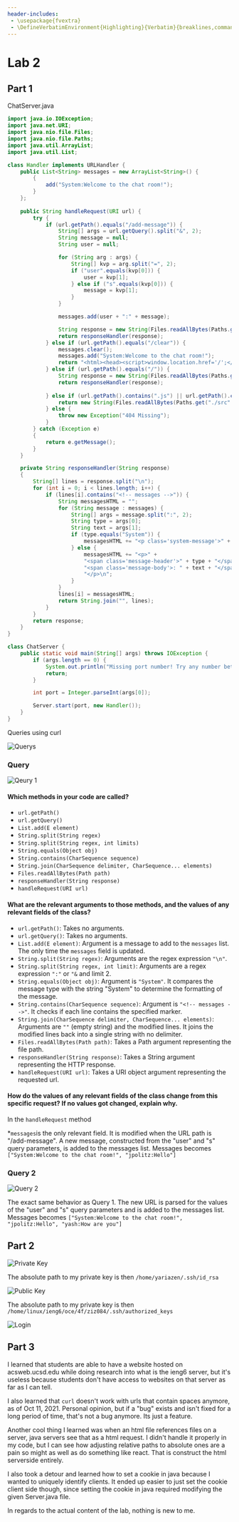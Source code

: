 ```yaml
---
header-includes:
 - \usepackage{fvextra}
 - \DefineVerbatimEnvironment{Highlighting}{Verbatim}{breaklines,commandchars=\\\{\}}
---
```

# Lab 2
## Part 1
ChatServer.java
```java
import java.io.IOException;
import java.net.URI;
import java.nio.file.Files;
import java.nio.file.Paths;
import java.util.ArrayList;
import java.util.List;

class Handler implements URLHandler {
    public List<String> messages = new ArrayList<String>() {
        {
            add("System:Welcome to the chat room!");
        }
    };
    
    public String handleRequest(URI url) {
        try {
            if (url.getPath().equals("/add-message")) {
                String[] args = url.getQuery().split("&", 2);
                String message = null;
                String user = null;

                for (String arg : args) {
                    String[] kvp = arg.split("=", 2);
                    if ("user".equals(kvp[0])) {
                        user = kvp[1];
                    } else if ("s".equals(kvp[0])) {
                        message = kvp[1];
                    }
                }

                messages.add(user + ":" + message);

                String response = new String(Files.readAllBytes(Paths.get("./src/index.html")));
                return responseHandler(response);
            } else if (url.getPath().equals("/clear")) {
                messages.clear();
                messages.add("System:Welcome to the chat room!");
                return "<html><head><script>window.location.href='/';</script></head></html>";
            } else if (url.getPath().equals("/")) {
                String response = new String(Files.readAllBytes(Paths.get("./src/index.html")));
                return responseHandler(response);
              
            } else if (url.getPath().contains(".js") || url.getPath().contains(".css")) {
                return new String(Files.readAllBytes(Paths.get("./src" + url.getPath())));  
            } else {
                throw new Exception("404 Missing");
            }   
        } catch (Exception e)
        {
            return e.getMessage();
        }
    }

    private String responseHandler(String response)
    {
        String[] lines = response.split("\n");
        for (int i = 0; i < lines.length; i++) {
            if (lines[i].contains("<!-- messages -->")) {
                String messagesHTML = "";
                for (String message : messages) {
                    String[] args = message.split(":", 2);
                    String type = args[0];
                    String text = args[1];
                    if (type.equals("System")) {
                        messagesHTML += "<p class='system-message'>" + text + "</p>\n";
                    } else {
                        messagesHTML += "<p>" + 
                        "<span class='message-header'>" + type + "</span>" +
                        "<span class='message-body'>: " + text + "</span>" + 
                        "</p>\n";
                    }
                }
                lines[i] = messagesHTML;
                return String.join("", lines);
            }
        }
        return response;
    }
}

class ChatServer {
    public static void main(String[] args) throws IOException {
        if (args.length == 0) {
            System.out.println("Missing port number! Try any number between 1024 to 49151");
            return;
        }

        int port = Integer.parseInt(args[0]);

        Server.start(port, new Handler());
    }
}
```

Queries using curl

![Querys](./images/Screenshot%202024-01-29%209.44.36%20AM.png)

### Query 

![Qeury 1](./images/Screenshot%202024-01-29%203.30.16%20PM.png)

#### Which methods in your code are called?
* `url.getPath()`
* `url.getQuery()`
* `List.add(E element)`
* `String.split(String regex)`
* `String.split(String regex, int limits)`
* `String.equals(Object obj)`
* `String.contains(CharSequence sequence)`
* `String.join(CharSequence delimiter, CharSequence... elements)`
* `Files.readAllBytes(Path path)`
* `responseHandler(String response)`
* `handleRequest(URI url)`

#### What are the relevant arguments to those methods, and the values of any relevant fields of the class?
* `url.getPath()`: Takes no arguments.
* `url.getQuery()`: Takes no arguments.
* `List.add(E element)`: Argument is a message to add to the `messages` list. The only time the `messages` field is updated.
* `String.split(String regex)`: Arguments are the regex expression `"\n"`.
* `String.split(String regex, int limit)`: Arguments are a regex expression `":"` or `"&` and limit 2.
* `String.equals(Object obj)`: Argument is `"System"`. It compares the message type with the string "System" to determine the formatting of the message.
* `String.contains(CharSequence sequence)`: Argument is `"<!-- messages -->"`. It checks if each line contains the specified marker.
* `String.join(CharSequence delimiter, CharSequence... elements)`: Arguments are `""` (empty string) and the modified lines. It joins the modified lines back into a single string with no delimiter.
* `Files.readAllBytes(Path path)`: Takes a Path argument representing the file path.
* `responseHandler(String response)`: Takes a String argument representing the HTTP response.
* `handleRequest(URI url)`: Takes a URI object argument representing the requested url.

#### How do the values of any relevant fields of the class change from this specific request? If no values got changed, explain why.
In the `handleRequest` method

*`messages`is the only relevant field. It is modified when the URL path is "/add-message". A new message, constructed from the "user" and "s" query parameters, is added to the messages list. Messages becomes `["System:Welcome to the chat room!", "jpolitz:Hello"]`

### Query 2

![Query 2](./images/Screenshot%202024-01-29%203.30.34%20PM.png)

The exact same behavior as Query 1. The new URL is parsed for the values of the "user" and "s" query parameters and is added to the messages list. Messages becomes `["System:Welcome to the chat room!", "jpolitz:Hello", "yash:How are you"]`

## Part 2
![Private Key](./images/Screenshot%202024-01-30%204.57.10%20PM.png)

The absolute path to my private key is then `/home/yariazen/.ssh/id_rsa`

![Public Key](./images/Screenshot%202024-01-30%205.01.56%20PM.png)

The absolute path to my private key is then `/home/linux/ieng6/oce/4f/ziz084/.ssh/authorized_keys`

![Login](./images/Screenshot%202024-01-30%205.00.47%20PM.png)

## Part 3
I learned that students are able to have a website hosted on acsweb.ucsd.edu while doing research into what is the ieng6 server, but it's useless because students don't have access to websites on that server as far as I can tell.

I also learned that `curl` doesn't work with urls that contain spaces anymore, as of Oct 11, 2021. Personal opinion, but if a "bug" exists and isn't fixed for a long period of time, that's not a bug anymore. Its just a feature.

Another cool thing I learned was when an html file references files on a server, java servers see that as a html request. I didn't handle it properly in my code, but I can see how adjusting relative paths to absolute ones are a pain so might as well as do something like react. That is construct the html serverside entirely.

I also took a detour and learned how to set a cookie in java because I wanted to uniquely identify clients. It ended up easier to just set the cookie client side though, since setting the cookie in java required modifying the given Server.java file.

In regards to the actual content of the lab, nothing is new to me.